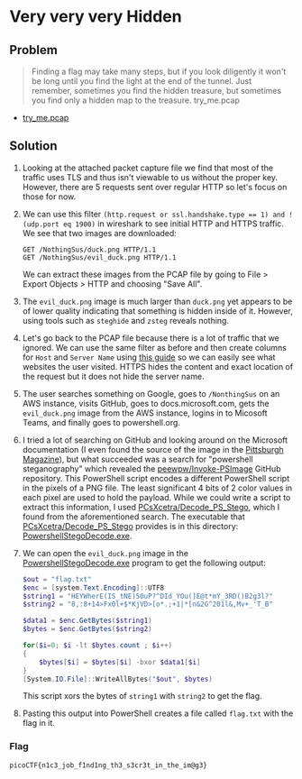 # Very very very Hidden

## Problem

> Finding a flag may take many steps, but if you look diligently it won't be long until you find the light at the end of the tunnel. Just remember, sometimes you find the hidden treasure, but sometimes you find only a hidden map to the treasure. try_me.pcap

* [try_me.pcap](./try_me.pcap)

## Solution

1. Looking at the attached packet capture file we find that most of the traffic uses TLS and thus isn't viewable to us without the proper key. However, there are 5 requests sent over regular HTTP so let's focus on those for now.

2. We can use this filter `(http.request or ssl.handshake.type == 1) and !(udp.port eq 1900)` in wireshark to see initial HTTP and HTTPS traffic. We see that two images are downloaded:

    ```
    GET /NothingSus/duck.png HTTP/1.1
    GET /NothingSus/evil_duck.png HTTP/1.1
    ```

    We can extract these images from the PCAP file by going to File > Export Objects > HTTP and choosing "Save All".

3. The `evil_duck.png` image is much larger than `duck.png` yet appears to be of lower quality indicating that something is hidden inside of it. However, using tools such as `steghide` and `zsteg` reveals nothing.

4. Let's go back to the PCAP file because there is a lot of traffic that we ignored. We can use the same filter as before and then create columns for `Host` and `Server Name` using [this guide](https://book.hacktricks.xyz/forensics/pcaps-analysis/wireshark-tricks#identifying-domains) so we can easily see what websites the user visited. HTTPS hides the content and exact location of the request but it does not hide the server name.

5. The user searches something on Google, goes to `/NonthingSus` on an AWS instance, visits GitHub, goes to docs.microsoft.com, gets the `evil_duck.png` image from the AWS instance, logins in to Micosoft Teams, and finally goes to powershell.org.

6. I tried a lot of searching on GitHub and looking around on the Microsoft documentation (I even found the source of the image in the [Pittsburgh Magazine](https://www.pittsburghmagazine.com/this-giant-rubber-duck-is-coming-to-take-over-the-three-rivers-2/)), but what succeeded was a search for "powershell steganography" which revealed the [peewpw/Invoke-PSImage](https://github.com/peewpw/Invoke-PSImage) GitHub repository. This PowerShell script encodes a different PowerShell script in the pixels of a PNG file. The least significant 4 bits of 2 color values in each pixel are used to hold the payload. While we could write a script to extract this information, I used [PCsXcetra/Decode_PS_Stego](https://github.com/PCsXcetra/Decode_PS_Stego), which I found from the aforementioned search. The executable that [PCsXcetra/Decode_PS_Stego](https://github.com/PCsXcetra/Decode_PS_Stego) provides is in this directory: [PowershellStegoDecode.exe](./PowershellStegoDecode.exe).

7. We can open the `evil_duck.png` image in the [PowershellStegoDecode.exe](./PowershellStegoDecode.exe) program to get the following output:

    ```powershell
    $out = "flag.txt"
    $enc = [system.Text.Encoding]::UTF8
    $string1 = "HEYWherE(IS_tNE)50uP?^DId_YOu(]E@t*mY_3RD()B2g3l?"
    $string2 = "8,:8+14>Fx0l+$*KjVD>[o*.;+1|*[n&2G^201l&,Mv+_'T_B"

    $data1 = $enc.GetBytes($string1)
    $bytes = $enc.GetBytes($string2)

    for($i=0; $i -lt $bytes.count ; $i++)
    {
        $bytes[$i] = $bytes[$i] -bxor $data1[$i]
    }
    [System.IO.File]::WriteAllBytes("$out", $bytes)
    ```

    This script xors the bytes of `string1` with `string2` to get the flag.

8. Pasting this output into PowerShell creates a file called `flag.txt` with the flag in it.

### Flag

`picoCTF{n1c3_job_f1nd1ng_th3_s3cr3t_in_the_im@g3}`
